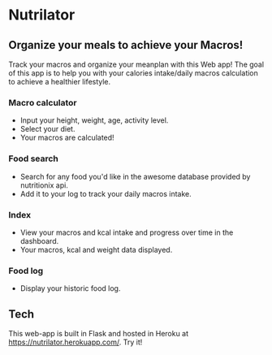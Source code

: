 # Nutrilator

## Organize your meals to achieve your Macros!
Track your macros and organize your meanplan with this Web app! The goal of this app is to help you with your calories intake/daily macros calculation to achieve a healthier lifestyle.

### Macro calculator
- Input your height, weight, age, activity level.
- Select your diet.
-  Your macros are calculated!

### Food search
- Search for any food you'd like in the awesome database provided by nutritionix api.
- Add it to your log to track your daily macros intake.

### Index
-   View your macros and kcal intake and progress over time in the dashboard.
-   Your macros, kcal and weight data displayed.

### Food log
- Display your historic food log.

## Tech
This web-app is built in Flask and hosted in Heroku at https://nutrilator.herokuapp.com/. Try it!

